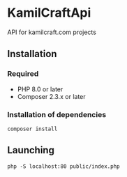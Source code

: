 # KamilCraftApi

API for kamilcraft.com projects

## Installation

### Required

* PHP 8.0 or later
* Composer 2.3.x or later

### Installation of dependencies

```shell
composer install
```

## Launching

```shell
php -S localhost:80 public/index.php
```
